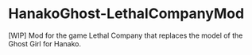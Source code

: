 # HanakoGhost-LethalCompanyMod
[WIP] Mod for the game Lethal Company that replaces the model of the Ghost Girl for Hanako.
